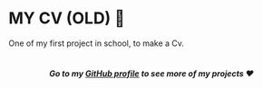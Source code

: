 <h1>MY CV (OLD) 📃</h1>

One of my first project in school, to make a Cv.  <br><br>

<strong><em><h4 align="center">Go to my [GitHub profile](https://github.com/pindilind) to see more of my projects ♥</h4></em></strong>
